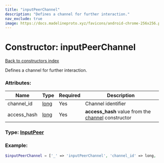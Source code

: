 ```yaml
---
title: "inputPeerChannel"
description: "Defines a channel for further interaction."
nav_exclude: true
image: https://docs.madelineproto.xyz/favicons/android-chrome-256x256.png
---
```

# Constructor: inputPeerChannel  
[Back to constructors index](/API_docs/constructors/index.html)



Defines a channel for further interaction.

### Attributes:

| Name     |    Type       | Required | Description |
|----------|---------------|----------|-------------|
|channel\_id|[long](/API_docs/types/long.html) | Yes|Channel identifier|
|access\_hash|[long](/API_docs/types/long.html) | Yes|**access\_hash** value from the [channel](../constructors/channel.html) constructor|



### Type: [InputPeer](/API_docs/types/InputPeer.html)


### Example:

```php
$inputPeerChannel = ['_' => 'inputPeerChannel', 'channel_id' => long, 'access_hash' => long];
```  
